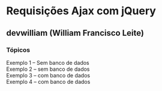 # Requisições Ajax com jQuery  
## devwilliam (William Francisco Leite)  

###  Tópicos  

Exemplo 1 – Sem banco de dados  
Exemplo 2 – sem banco de dados  
Exemplo 3 – com banco de dados  
Exemplo 4 – com banco de dados  